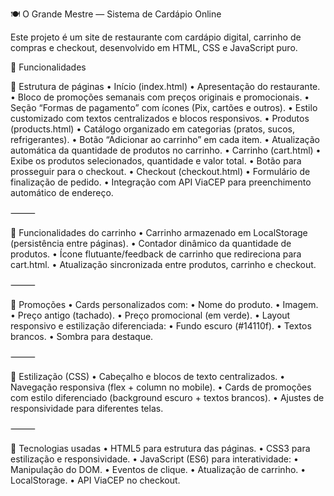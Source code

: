 🍽️ O Grande Mestre — Sistema de Cardápio Online

Este projeto é um site de restaurante com cardápio digital, carrinho de compras e checkout, desenvolvido em HTML, CSS e JavaScript puro.

📌 Funcionalidades

🔹 Estrutura de páginas
	•	Início (index.html)
	•	Apresentação do restaurante.
	•	Bloco de promoções semanais com preços originais e promocionais.
	•	Seção “Formas de pagamento” com ícones (Pix, cartões e outros).
	•	Estilo customizado com textos centralizados e blocos responsivos.
	•	Produtos (products.html)
	•	Catálogo organizado em categorias (pratos, sucos, refrigerantes).
	•	Botão “Adicionar ao carrinho” em cada item.
	•	Atualização automática da quantidade de produtos no carrinho.
	•	Carrinho (cart.html)
	•	Exibe os produtos selecionados, quantidade e valor total.
	•	Botão para prosseguir para o checkout.
	•	Checkout (checkout.html)
	•	Formulário de finalização de pedido.
	•	Integração com API ViaCEP para preenchimento automático de endereço.

⸻

🔹 Funcionalidades do carrinho
	•	Carrinho armazenado em LocalStorage (persistência entre páginas).
	•	Contador dinâmico da quantidade de produtos.
	•	Ícone flutuante/feedback de carrinho que redireciona para cart.html.
	•	Atualização sincronizada entre produtos, carrinho e checkout.

⸻

🔹 Promoções
	•	Cards personalizados com:
	•	Nome do produto.
	•	Imagem.
	•	Preço antigo (tachado).
	•	Preço promocional (em verde).
	•	Layout responsivo e estilização diferenciada:
	•	Fundo escuro (#14110f).
	•	Textos brancos.
	•	Sombra para destaque.

⸻

🎨 Estilização (CSS)
	•	Cabeçalho e blocos de texto centralizados.
	•	Navegação responsiva (flex + column no mobile).
	•	Cards de promoções com estilo diferenciado (background escuro + textos brancos).
	•	Ajustes de responsividade para diferentes telas.

⸻

🚀 Tecnologias usadas
	•	HTML5 para estrutura das páginas.
	•	CSS3 para estilização e responsividade.
	•	JavaScript (ES6) para interatividade:
	•	Manipulação do DOM.
	•	Eventos de clique.
	•	Atualização de carrinho.
	•	LocalStorage.
	•	API ViaCEP no checkout.